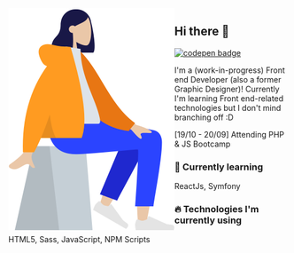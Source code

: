 <img align="left" src="icon.png" style="width: 300px">

## Hi there 👋
[<img src="https://img.shields.io/badge/codepen-%2312100E.svg?&style=for-the-badge&logo=codepen&logoColor=white" alt="codepen badge">](https://codepen.io/merkund)

I'm a (work-in-progress) Front end Developer (also a former Graphic Designer)! 
Currently I'm learning Front end-related technologies but I don't mind branching off :D

[19/10 - 20/09] Attending PHP & JS Bootcamp

### 🌱  Currently learning
ReactJs, Symfony

### 🔥  Technologies I'm currently using
HTML5, Sass, JavaScript, NPM Scripts

